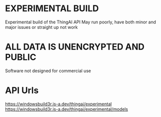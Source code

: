 # EXPERIMENTAL BUILD
Experimental build of the ThingAI API
May run poorly, have both minor and major issues or straight up not work

# ALL DATA IS UNENCRYPTED AND PUBLIC
Software not designed for commercial use

# API Urls
https://windowsbuild3r.is-a.dev/thingai/experimental
https://windowsbuild3r.is-a.dev/thingai/experimental/models

